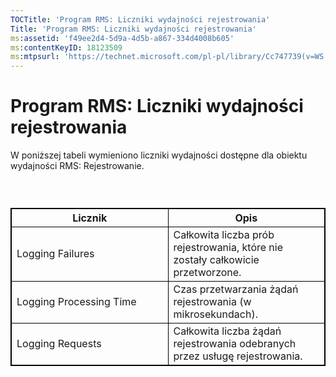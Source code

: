 ```yaml
---
TOCTitle: 'Program RMS: Liczniki wydajności rejestrowania'
Title: 'Program RMS: Liczniki wydajności rejestrowania'
ms:assetid: 'f49ee2d4-5d9a-4d5b-a867-334d4008b605'
ms:contentKeyID: 18123509
ms:mtpsurl: 'https://technet.microsoft.com/pl-pl/library/Cc747739(v=WS.10)'
---
```


Program RMS: Liczniki wydajności rejestrowania
==============================================

W poniższej tabeli wymieniono liczniki wydajności dostępne dla obiektu wydajności RMS: Rejestrowanie.

###  

 
<table style="border:1px solid black;">
<colgroup>
<col width="50%" />
<col width="50%" />
</colgroup>
<thead>
<tr class="header">
<th style="border:1px solid black;" >Licznik</th>
<th style="border:1px solid black;" >Opis</th>
</tr>
</thead>
<tbody>
<tr class="odd">
<td style="border:1px solid black;">Logging Failures</td>
<td style="border:1px solid black;">Całkowita liczba prób rejestrowania, które nie zostały całkowicie przetworzone.</td>
</tr>
<tr class="even">
<td style="border:1px solid black;">Logging Processing Time</td>
<td style="border:1px solid black;">Czas przetwarzania żądań rejestrowania (w mikrosekundach).</td>
</tr>
<tr class="odd">
<td style="border:1px solid black;">Logging Requests</td>
<td style="border:1px solid black;">Całkowita liczba żądań rejestrowania odebranych przez usługę rejestrowania.</td>
</tr>
</tbody>
</table>
